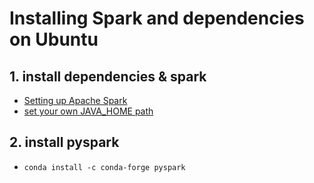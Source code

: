 # Installing Spark and dependencies on Ubuntu
## 1. install dependencies & spark
- [Setting up Apache Spark](https://www.inertia7.com/projects/36)
- [set your own JAVA_HOME path](https://askubuntu.com/questions/459900/how-to-find-my-current-java-home-in-ubuntu)
## 2. install pyspark
- `conda install -c conda-forge pyspark`
